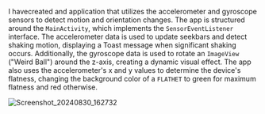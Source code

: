 I havecreated and application that utilizes the accelerometer and gyroscope sensors to detect motion and orientation changes. 
The app is structured around the `MainActivity`, which implements the `SensorEventListener` interface. 
The accelerometer data is used to update seekbars and detect shaking motion, displaying a Toast message when significant shaking occurs. 
Additionally, the gyroscope data is used to rotate an `ImageView` ("Weird Ball") around the z-axis, creating a dynamic visual effect. 
The app also uses the accelerometer's x and y values to determine the device's flatness, changing the background color of a `FLATHET` to green for maximum flatness and red otherwise. 


![Screenshot_20240830_162732](https://github.com/user-attachments/assets/4a56af5a-96c4-4415-9d40-cf808860be29)
